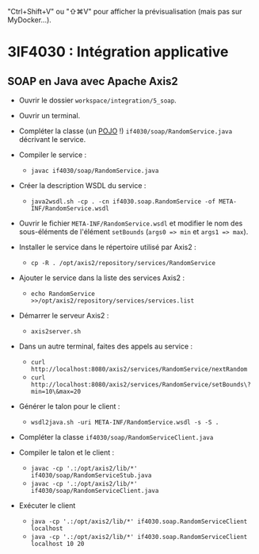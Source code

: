 "Ctrl+Shift+V" ou "⇧⌘V" pour afficher la prévisualisation (mais pas sur MyDocker...).

# 3IF4030 : Intégration applicative

## SOAP en Java avec Apache Axis2

* Ouvrir le dossier `workspace/integration/5_soap`.

* Ouvrir un terminal.

* Compléter la classe (un [POJO](https://fr.wikipedia.org/wiki/Plain_old_Java_object) !)
  `if4030/soap/RandomService.java` décrivant le service.

* Compiler le service :
  * `javac if4030/soap/RandomService.java`

* Créer la description WSDL du service :
  * `java2wsdl.sh -cp . -cn if4030.soap.RandomService -of META-INF/RandomService.wsdl`

* Ouvrir le fichier `META-INF/RandomService.wsdl` et modifier le nom des sous-éléments de
  l'élément `setBounds` (`args0 => min` et `args1 => max`).
  
* Installer le service dans le répertoire utilisé par Axis2 :
  * `cp -R . /opt/axis2/repository/services/RandomService`

* Ajouter le service dans la liste des services Axis2 :
  * `echo RandomService >>/opt/axis2/repository/services/services.list`

* Démarrer le serveur Axis2 :
  * `axis2server.sh`

* Dans un autre terminal, faites des appels au service :
  * `curl http://localhost:8080/axis2/services/RandomService/nextRandom`
  * `curl http://localhost:8080/axis2/services/RandomService/setBounds\?min=10\&max=20`

* Générer le talon pour le client :
  * `wsdl2java.sh -uri META-INF/RandomService.wsdl -s -S .`

* Compléter la classe `if4030/soap/RandomServiceClient.java`

* Compiler le talon et le client :
  * `javac -cp '.:/opt/axis2/lib/*' if4030/soap/RandomServiceStub.java`
  * `javac -cp '.:/opt/axis2/lib/*' if4030/soap/RandomServiceClient.java`

* Exécuter le client
  * `java -cp '.:/opt/axis2/lib/*' if4030.soap.RandomServiceClient localhost`
  * `java -cp '.:/opt/axis2/lib/*' if4030.soap.RandomServiceClient localhost 10 20`
